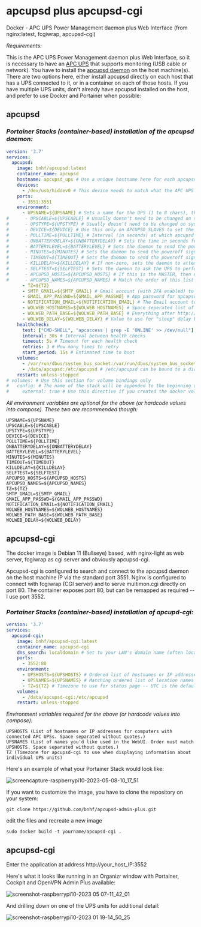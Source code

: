 # apcupsd plus apcupsd-cgi
Docker - APC UPS Power Management daemon plus Web Interface (from nginx:latest, fcgiwrap, apcupsd-cgi)

*Requirements:*

This is the APC UPS Power Management daemon plus Web Interface, so it is necessary to have an [APC UPS](https://www.apc.com/) that supports monitoring (USB cable or network). 
You have to install the [apcupsd daemon](http://www.apcupsd.org/) on the host machine(s). There are two options here, either install apcupsd directly on each host that has a UPS connected to it, or in a container on each of those hosts. If you have multiple UPS units, don't already have apcupsd installed on the host, and prefer to use Docker and Portainer when possible:

## apcupsd
### *Portainer Stacks (container-based) installation of the apcupsd daemon:*

```yml
version: '3.7'
services:
  apcupsd:
    image: bnhf/apcupsd:latest
    container_name: apcupsd
    hostname: apcupsd_ups # Use a unique hostname here for each apcupsd instance, and it'll be used instead of the container number in apcupsd-cgi and e-mail notifications.
    devices:
      - /dev/usb/hiddev0 # This device needs to match what the APC UPS on your APCUPSD_MASTER system uses -- Comment out this section on APCUPSD_SLAVES
    ports:
      - 3551:3551
    environment:
      - UPSNAME=${UPSNAME} # Sets a name for the UPS (1 to 8 chars), that will be used by System Tray notifications, apcupsd-cgi and Grafana dashboards
#      - UPSCABLE=${UPSCABLE} # Usually doesn't need to be changed on system connected to UPS. (default=usb) On APCUPSD_SLAVES set the value to ether
#      - UPSTYPE=${UPSTYPE} # Usually doesn't need to be changed on system connected to UPS. (default=usb) On APCUPSD_SLAVES set the value to net
#      - DEVICE=${DEVICE} # Use this only on APCUPSD_SLAVES to set the hostname or IP address of the APCUPSD_MASTER with the listening port (:3551)
#      - POLLTIME=${POLLTIME} # Interval (in seconds) at which apcupsd polls the UPS for status (default=60)
#      - ONBATTERYDELAY=${ONBATTERYDELAY} # Sets the time in seconds from when a power failure is detected until an onbattery event is initiated (default=6)
#      - BATTERYLEVEL=${BATTERYLEVEL} # Sets the daemon to send the poweroff signal when the UPS reports a battery level of x% or less (default=5)
#      - MINUTES=${MINUTES} # Sets the daemon to send the poweroff signal when the UPS has x minutes or less remaining power (default=5)
#      - TIMEOUT=${TIMEOUT} # Sets the daemon to send the poweroff signal when the UPS has been ON battery power for x seconds (default=0)
#      - KILLDELAY=${KILLDELAY} # If non-zero, sets the daemon to attempt to turn the UPS off x seconds after sending a shutdown request (default=0)
#      - SELFTEST=${SELFTEST} # Sets the daemon to ask the UPS to perform a self test every x hours (default=336)
#      - APCUPSD_HOSTS=${APCUPSD_HOSTS} # If this is the MASTER, then enter the APUPSD_HOSTS list here, including this system (space separated)
#      - APCUPSD_NAMES=${APCUPSD_NAMES} # Match the order of this list one-to-one to APCUPSD_HOSTS list, including this system (space separated)
      - TZ=${TZ}
      - SMTP_GMAIL=${SMTP_GMAIL} # Gmail account (with 2FA enabled) to use for SMTP
      - GMAIL_APP_PASSWD=${GMAIL_APP_PASSWD} # App password for apcupsd from Gmail account being used for SMTP
      - NOTIFICATION_EMAIL=${NOTIFICATION_EMAIL} # The Email account to receive on/off battery messages and other notifications (Any valid Email will work)
      - WOLWEB_HOSTNAMES=${WOLWEB_HOSTNAMES} # Space seperated list of hostnames names to send WoL Magic Packet to on startup
      - WOLWEB_PATH_BASE=${WOLWEB_PATH_BASE} # Everything after http:// and before the /hostname required to wake a system with WoLweb e.g. raspberrypi6:8089/wolweb/wake
      - WOLWEB_DELAY=${WOLWEB_DELAY} # Value to use for "sleep" delay before sending a WoL Magic Packet to WOLWEB_HOSTNAMES in seconds
    healthcheck:
      test: ["CMD-SHELL", "apcaccess | grep -E 'ONLINE' >> /dev/null"] # Command to check health
      interval: 30s # Interval between health checks
      timeout: 5s # Timeout for each health check
      retries: 3 # How many times to retry
      start_period: 15s # Estimated time to boot
    volumes:
      - /var/run/dbus/system_bus_socket:/var/run/dbus/system_bus_socket # Required to support host shutdown from the container
      - /data/apcupsd:/etc/apcupsd # /etc/apcupsd can be bound to a directory or a docker volume
    restart: unless-stopped
# volumes: # Use this section for volume bindings only
#   config: # The name of the stack will be appended to the beginning of this volume name, if the volume doesn't already exist
#     external: true # Use this directive if you created the docker volume in advance
```
*All environment variables are optional for the above (or hardcode values into compose). These two are recommended though:*
 
```console
UPSNAME=${UPSNAME}
UPSCABLE=${UPSCABLE}
UPSTYPE=${UPSTYPE}
DEVICE=${DEVICE}
POLLTIME=${POLLTIME} 
ONBATTERYDELAY=${ONBATTERYDELAY}
BATTERYLEVEL=${BATTERYLEVEL}
MINUTES=${MINUTES}
TIMEOUT=${TIMEOUT}
KILLDELAY=${KILLDELAY}
SELFTEST=${SELFTEST} 
APCUPSD_HOSTS=${APCUPSD_HOSTS}
APCUPSD_NAMES=${APCUPSD_NAMES}
TZ=${TZ}
SMTP_GMAIL=${SMTP_GMAIL}
GMAIL_APP_PASSWD=${GMAIL_APP_PASSWD}
NOTIFICATION_EMAIL=${NOTIFICATION_EMAIL}
WOLWEB_HOSTNAMES=${WOLWEB_HOSTNAMES}
WOLWEB_PATH_BASE=${WOLWEB_PATH_BASE}
WOLWEB_DELAY=${WOLWEB_DELAY}
```

## apcupsd-cgi
The docker image is Debian 11 (Bullseye) based, with nginx-light as web server, fcgiwrap as cgi server and obviously apcupsd-cgi. 

Apcupsd-cgi is configured to search and connect to the apcupsd daemon on the host machine IP via the standard port 3551. Nginx is configured to connect with fcgiwrap (CGI server) and to serve multimon.cgi directly on port 80. The container exposes port 80, but can be remapped as required -- I use port 3552.

### *Portainer Stacks (container-based) installation of apcupd-cgi:*

```yml
version: '3.7'
services:
  apcupsd-cgi:
    image: bnhf/apcupsd-cgi:latest
    container_name: apcupsd-cgi
    dns_search: localdomain # Set to your LAN's domain name (often local or localdomain), this should help with local DNS resolution of hostnames
    ports:
      - 3552:80
    environment:
      - UPSHOSTS=${UPSHOSTS} # Ordered list of hostnames or IP addresses of UPS connected computers (space separated, no quotes)
      - UPSNAMES=${UPSNAMES} # Matching ordered list of location names to display on status page (space separated, no quotes)
      - TZ=${TZ} # Timezone to use for status page -- UTC is the default
    volumes:
      - /data/apcupsd-cgi:/etc/apcupsd
    restart: unless-stopped
```
*Environment variables required for the above (or hardcode values into compose):*

    UPSHOSTS (List of hostnames or IP addresses for computers with connected APC UPSs. Space separated without quotes.)
    UPSNAMES (List of names you'd like used in the WebUI. Order must match UPSHOSTS. Space separated without quotes.)
    TZ (Timezone for apcupsd-cgi to use when displaying information about individual UPS units)
    
Here's an example of what your Portainer Stack would look like:

![screencapture-raspberrypi10-2023-05-08-10_17_51](https://user-images.githubusercontent.com/41088895/236878013-aa67aedd-c800-4ed1-9959-61f0785ceb92.png)

If you want to customize the image, you have to clone the repository on your system:
```
git clone https://github.com/bnhf/apcupsd-admin-plus.git
```
edit the files and recreate a new image
```
sudo docker build -t yourname/apcupsd-cgi .
```
## apcupsd-cgi
Enter the application at address http://your_host_IP:3552

Here's what it looks like running in an Organizr window with Portainer, Cockpit and OpenVPN Admin Plus available:

![screenshot-raspberrypi10-2023 05 07-11_42_01](https://user-images.githubusercontent.com/41088895/236878302-69cad775-555c-4ca9-9189-249fc4a685c1.png)

And drilling down on one of the UPS units for additional detail:

![screenshot-raspberrypi10-2023 01 19-14_50_25](https://user-images.githubusercontent.com/41088895/213570880-d6eb5980-2f98-4523-a530-0fa0c3da7832.png)



